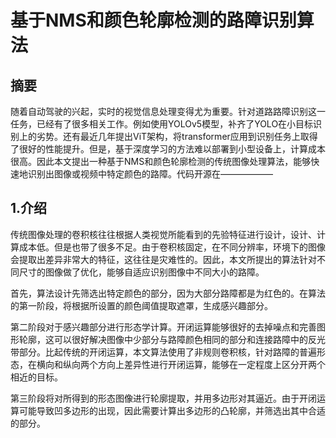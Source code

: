 # 基于NMS和颜色轮廓检测的路障识别算法

## 摘要

随着自动驾驶的兴起，实时的视觉信息处理变得尤为重要。针对道路路障识别这一任务，已经有了很多相关工作。例如使用YOLOv5模型，补齐了YOLO在小目标识别上的劣势。还有最近几年提出ViT架构，将transformer应用到识别任务上取得了很好的性能提升。但是，基于深度学习的方法难以部署到小型设备上，计算成本很高。因此本文提出一种基于NMS和颜色轮廓检测的传统图像处理算法，能够快速地识别出图像或视频中特定颜色的路障。代码开源在——————

## 1.介绍

传统图像处理的卷积核往往根据人类视觉所能看到的先验特征进行设计，设计、计算成本低。但是也带了很多不足。由于卷积核固定，在不同分辨率，环境下的图像会提取出差异非常大的特征，这往往是灾难性的。因此，本文所提出的算法针对不同尺寸的图像做了优化，能够自适应识别图像中不同大小的路障。

首先，算法设计先筛选出特定颜色的部分，因为大部分路障都是为红色的。在算法的第一阶段，将根据所设置的颜色阈值提取遮罩，生成感兴趣部分。

第二阶段对于感兴趣部分进行形态学计算。开闭运算能够很好的去掉噪点和完善图形轮廓，这可以很好解决图像中少部分与路障颜色相同的部分和连接路障中的反光带部分。比起传统的开闭运算，本文算法使用了非规则卷积核，针对路障的普遍形态，在横向和纵向两个方向上差异性进行开闭运算，能够在一定程度上区分开两个相近的目标。

第三阶段将对所得到的形态图像进行轮廓提取，并用多边形对其逼近。由于开闭运算可能导致凹多边形的出现，因此需要计算出多边形的凸轮廓，并筛选出其中合适的部分。